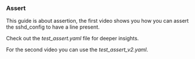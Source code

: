 ### Assert

This guide is about assertion, the first video shows you how you can assert the sshd_config to have a line present.

Check out the *test_assert.yaml* file for deeper insights.

For the second video you can use the *test_assert_v2.yaml*.